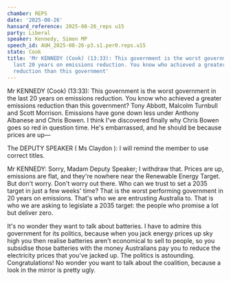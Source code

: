```yaml
---
chamber: REPS
date: '2025-08-26'
hansard_reference: 2025-08-26_reps u15
party: Liberal
speaker: Kennedy, Simon MP
speech_id: AUH_2025-08-26-p3.s1.per0.reps.u15
state: Cook
title: 'Mr KENNEDY (Cook) (13:33): This government is the worst government in the
  last 20 years on emissions reduction. You know who achieved a greater emissions
  reduction than this government'
---
```


Mr KENNEDY (Cook) (13:33): This government is the worst government in the last 20 years on emissions reduction. You know who achieved a greater emissions reduction than this government? Tony Abbott, Malcolm Turnbull and Scott Morrison. Emissions have gone down less under Anthony Albanese and Chris Bowen. I think I've discovered finally why Chris Bowen goes so red in question time. He's embarrassed, and he should be because prices are up—

The DEPUTY SPEAKER ( Ms Claydon ): I will remind the member to use correct titles.

Mr KENNEDY: Sorry, Madam Deputy Speaker; I withdraw that. Prices are up, emissions are flat, and they're nowhere near the Renewable Energy Target. But don't worry. Don't worry out there. Who can we trust to set a 2035 target in just a few weeks' time? That is the worst performing government in 20 years on emissions. That's who we are entrusting Australia to. That is who we are asking to legislate a 2035 target: the people who promise a lot but deliver zero.

It's no wonder they want to talk about batteries. I have to admire this government for its politics, because when you jack energy prices up sky high you then realise batteries aren't economical to sell to people, so you subsidise those batteries with the money Australians pay you to reduce the electricity prices that you've jacked up. The politics is astounding. Congratulations! No wonder you want to talk about the coalition, because a look in the mirror is pretty ugly.